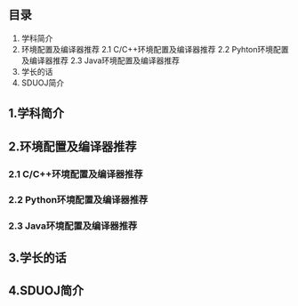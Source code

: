 ## 目录

1. 学科简介
2. 环境配置及编译器推荐
   2.1 C/C++环境配置及编译器推荐
   2.2 Pyhton环境配置及编译器推荐
   2.3 Java环境配置及编译器推荐
3. 学长的话
4. SDUOJ简介

## 1.学科简介

## 2.环境配置及编译器推荐

### 2.1 C/C++环境配置及编译器推荐

### 2.2 Python环境配置及编译器推荐

### 2.3 Java环境配置及编译器推荐

## 3.学长的话

## 4.SDUOJ简介